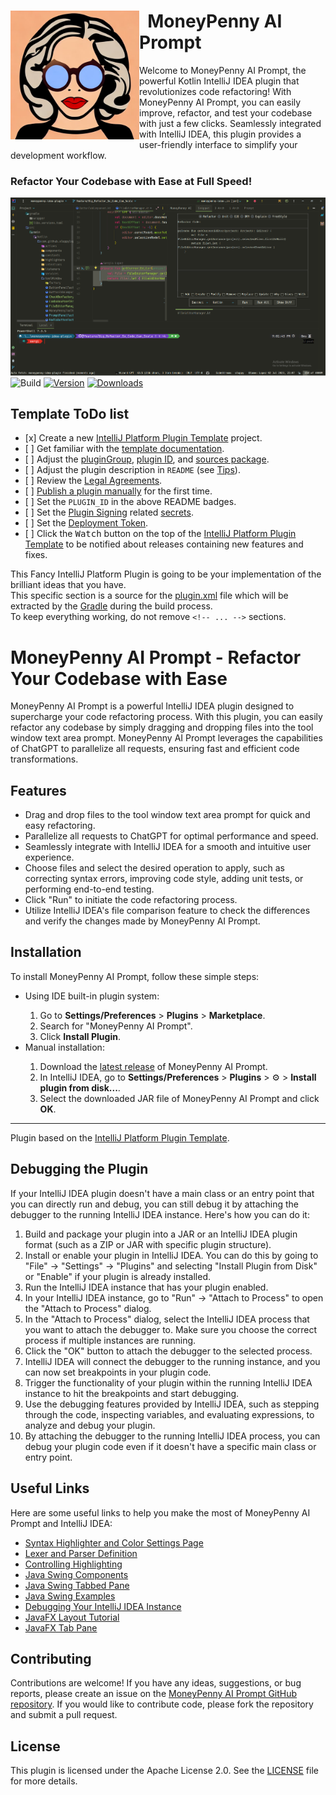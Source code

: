 <!DOCTYPE html>
<html lang="html">
<body>
<div>
  <div>
    <img src="src/main/resources/images/moneypenny4.jpg" alt="Prompt" height="206px" width="206px" align="left">
    <h1>&nbsp;&nbsp;MoneyPenny AI Prompt</h1>
  </div>
    <p>
      Welcome to MoneyPenny AI Prompt, the powerful Kotlin IntelliJ IDEA plugin that revolutionizes
      code refactoring! With MoneyPenny AI Prompt, you can easily improve, refactor, and test your
      codebase with just a few clicks. Seamlessly integrated with IntelliJ IDEA, this plugin provides
      a user-friendly interface to simplify your development workflow.
    </p>
</div>

<h3>Refactor Your Codebase with Ease at Full Speed!</h3>

  <img src="src/main/resources/images/MoneyPenny_ToolWindow_Prompt.png" alt="Prompt">

  <img src="https://github.com/sloppylopez/moneypenny-idea-plugin/workflows/Build/badge.svg" alt="Build">
  <a href="https://plugins.jetbrains.com/plugin/PLUGIN_ID"><img src="https://img.shields.io/jetbrains/plugin/v/PLUGIN_ID.svg" alt="Version"></a>
  <a href="https://plugins.jetbrains.com/plugin/PLUGIN_ID"><img src="https://img.shields.io/jetbrains/plugin/d/PLUGIN_ID.svg" alt="Downloads"></a>

<h2>Template ToDo list</h2>

  <ul>
    <li>[x] Create a new <a href="[template]">IntelliJ Platform Plugin Template</a> project.</li>
    <li>[ ] Get familiar with the <a href="[template]">template documentation</a>.</li>
    <li>[ ] Adjust the <a href="./gradle.properties">pluginGroup</a>, <a href="./src/main/resources/META-INF/plugin.xml">plugin ID</a>, and <a href="./src/main/kotlin">sources package</a>.</li>
    <li>[ ] Adjust the plugin description in <code>README</code> (see <a href="[docs:plugin-description]">Tips</a>).</li>
    <li>[ ] Review the <a href="https://plugins.jetbrains.com/docs/marketplace/legal-agreements.html?from=IJPluginTemplate">Legal Agreements</a>.</li>
    <li>[ ] <a href="https://plugins.jetbrains.com/docs/intellij/publishing-plugin.html?from=IJPluginTemplate">Publish a plugin manually</a> for the first time.</li>
    <li>[ ] Set the <code>PLUGIN_ID</code> in the above README badges.</li>
    <li>[ ] Set the <a href="https://plugins.jetbrains.com/docs/intellij/plugin-signing.html?from=IJPluginTemplate">Plugin Signing</a> related <a href="https://github.com/JetBrains/intellij-platform-plugin-template#environment-variables">secrets</a>.</li>
    <li>[ ] Set the <a href="https://plugins.jetbrains.com/docs/marketplace/plugin-upload.html?from=IJPluginTemplate">Deployment Token</a>.</li>
    <li>[ ] Click the <kbd>Watch</kbd> button on the top of the <a href="[template]">IntelliJ Platform Plugin Template</a> to be notified about releases containing new features and fixes.</li>
  </ul>

  <p>
    This Fancy IntelliJ Platform Plugin is going to be your implementation of the brilliant ideas that you have.
    <br>
    This specific section is a source for the <a href="/src/main/resources/META-INF/plugin.xml">plugin.xml</a> file which will be
    extracted by the <a href="/build.gradle.kts">Gradle</a> during the build process.
    <br>
    To keep everything working, do not remove <code>&lt;!-- ... --&gt;</code> sections.
  </p>

  <h1>MoneyPenny AI Prompt - Refactor Your Codebase with Ease</h1>

  <p>
    MoneyPenny AI Prompt is a powerful IntelliJ IDEA plugin designed to supercharge your code refactoring process. With this plugin, you can easily refactor any codebase by simply dragging and dropping files into the tool window text area prompt. MoneyPenny AI Prompt leverages the capabilities of ChatGPT to parallelize all requests, ensuring fast and efficient code transformations.
  </p>

<h2>Features</h2>

  <ul>
    <li>Drag and drop files to the tool window text area prompt for quick and easy refactoring.</li>
    <li>Parallelize all requests to ChatGPT for optimal performance and speed.</li>
    <li>Seamlessly integrate with IntelliJ IDEA for a smooth and intuitive user experience.</li>
    <li>Choose files and select the desired operation to apply, such as correcting syntax errors, improving code style, adding unit tests, or performing end-to-end testing.</li>
    <li>Click "Run" to initiate the code refactoring process.</li>
    <li>Utilize IntelliJ IDEA's file comparison feature to check the differences and verify the changes made by MoneyPenny AI Prompt.</li>
  </ul>

<h2>Installation</h2>

  <p>To install MoneyPenny AI Prompt, follow these simple steps:</p>

  <ul>
    <li>Using IDE built-in plugin system:</li>
    <ol>
      <li>Go to <strong>Settings/Preferences</strong> &gt; <strong>Plugins</strong> &gt; <strong>Marketplace</strong>.</li>
      <li>Search for "MoneyPenny AI Prompt".</li>
      <li>Click <strong>Install Plugin</strong>.</li>
    </ol>
    <li>Manual installation:</li>
    <ol>
      <li>Download the <a href="https://github.com/sloppylopez/moneypenny-idea-plugin/releases/latest">latest release</a> of MoneyPenny AI Prompt.</li>
      <li>In IntelliJ IDEA, go to <strong>Settings/Preferences</strong> &gt; <strong>Plugins</strong> &gt; ⚙️ &gt; <strong>Install plugin from disk...</strong>.</li>
      <li>Select the downloaded JAR file of MoneyPenny AI Prompt and click <strong>OK</strong>.</li>
    </ol>
  </ul>

  <hr>

  <p>Plugin based on the <a href="[template]">IntelliJ Platform Plugin Template</a>.</p>

<h2>Debugging the Plugin</h2>

  <p>
    If your IntelliJ IDEA plugin doesn't have a main class or an entry point that you can directly run and debug, you can still debug it by attaching the debugger to the running IntelliJ IDEA instance. Here's how you can do it:
  </p>

  <ol>
    <li>Build and package your plugin into a JAR or an IntelliJ IDEA plugin format (such as a ZIP or JAR with specific plugin structure).</li>
    <li>Install or enable your plugin in IntelliJ IDEA. You can do this by going to "File" -&gt; "Settings" -&gt; "Plugins" and selecting "Install Plugin from Disk" or "Enable" if your plugin is already installed.</li>
    <li>Run the IntelliJ IDEA instance that has your plugin enabled.</li>
    <li>In your IntelliJ IDEA instance, go to "Run" -&gt; "Attach to Process" to open the "Attach to Process" dialog.</li>
    <li>In the "Attach to Process" dialog, select the IntelliJ IDEA process that you want to attach the debugger to. Make sure you choose the correct process if multiple instances are running.</li>
    <li>Click the "OK" button to attach the debugger to the selected process.</li>
    <li>IntelliJ IDEA will connect the debugger to the running instance, and you can now set breakpoints in your plugin code.</li>
    <li>Trigger the functionality of your plugin within the running IntelliJ IDEA instance to hit the breakpoints and start debugging.</li>
    <li>Use the debugging features provided by IntelliJ IDEA, such as stepping through the code, inspecting variables, and evaluating expressions, to analyze and debug your plugin.</li>
    <li>By attaching the debugger to the running IntelliJ IDEA process, you can debug your plugin code even if it doesn't have a specific main class or entry point.</li>
  </ol>

<h2>Useful Links</h2>

  <p>Here are some useful links to help you make the most of MoneyPenny AI Prompt and IntelliJ IDEA:</p>

  <ul>
    <li><a href="https://plugins.jetbrains.com/docs/intellij/syntax-highlighter-and-color-settings-page.html#define-a-color-settings-page">Syntax Highlighter and Color Settings Page</a></li>
    <li><a href="https://plugins.jetbrains.com/docs/intellij/lexer-and-parser-definition.html#define-a-parser">Lexer and Parser Definition</a></li>
    <li><a href="https://plugins.jetbrains.com/docs/intellij/controlling-highlighting.html">Controlling Highlighting</a></li>
    <li><a href="https://web.mit.edu/6.005/www/sp14/psets/ps4/java-6-tutorial/components.html">Java Swing Components</a></li>
    <li><a href="https://docs.oracle.com/javase/tutorial/uiswing/components/tabbedpane.html">Java Swing Tabbed Pane</a></li>
    <li><a href="https://docs.oracle.com/javase/tutorial/uiswing/examples/components/index.html#TabbedPaneDemo">Java Swing Examples</a></li>
    <li><a href="https://medium.com/agorapulse-stories/how-to-debug-your-own-intellij-idea-instance-7d7df185a48d">Debugging Your IntelliJ IDEA Instance</a></li>
    <li><a href="https://docs.oracle.com/javase/8/javafx/layout-tutorial/index.html">JavaFX Layout Tutorial</a></li>
    <li><a href="https://openjfx.io/javadoc/14/javafx.controls/javafx/scene/control/TabPane.html">JavaFX Tab Pane</a></li>
  </ul>

<h2>Contributing</h2>

  <p>
    Contributions are welcome! If you have any ideas, suggestions, or bug reports, please create an issue on the
    <a href="https://github.com/sloppylopez/moneypenny-idea-plugin">MoneyPenny AI Prompt GitHub repository</a>.
    If you would like to contribute code, please fork the repository and submit a pull request.
  </p>

<h2>License</h2>

  <p>
    This plugin is licensed under the Apache License 2.0. See the <a href="LICENSE">LICENSE</a> file for more details.
  </p>
</body>
</html>
